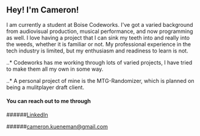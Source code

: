 <!-- ### Hi there 👋 -->

## Hey! I'm Cameron!

I am currently a student at Boise Codeworks. I've got a varied background from audiovisual production, musical performance, and now programming as well. I love having a project that I can sink my teeth into and really into the weeds, whether it is familiar or not. My professional experience in the tech industry is limited, but my enthusiasm and readiness to learn is not.

..* Codeworks has me working through lots of varied projects, I have tried to make them all my own in some way.

..* A personal project of mine is the MTG-Randomizer, which is planned on being a mulitplayer draft client. 

#### You can reach out to me through 

######[LinkedIn](https://www.linkedin.com/in/cameron-ara/)

######[cameron.kueneman@gmail.com](cameron.kueneman@gmail.com)


<!--
**DMGCK/DMGCK** is a ✨ _special_ ✨ repository because its `README.md` (this file) appears on your GitHub profile.

Here are some ideas to get you started:

- 🔭 I’m currently working on ...
- 🌱 I’m currently learning ...
- 👯 I’m looking to collaborate on ...
- 🤔 I’m looking for help with ...
- 💬 Ask me about ...
- 📫 How to reach me: ...
- 😄 Pronouns: ...
- ⚡ Fun fact: ...
-->
